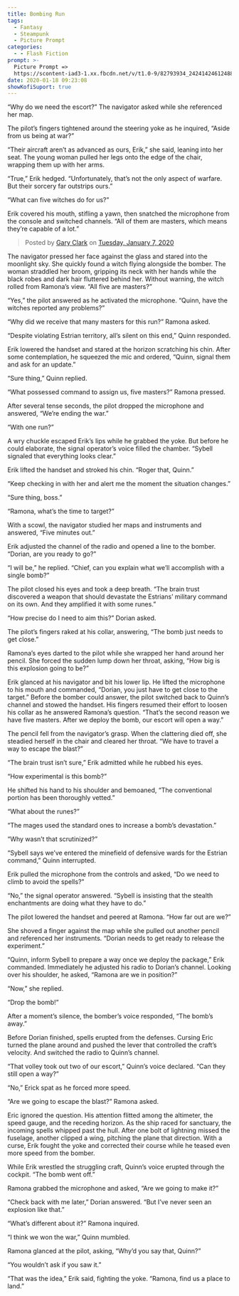 ```yaml
---
title: Bombing Run
tags:
  - Fantasy
  - Steampunk
  - Picture Prompt
categories:
  - - Flash Fiction
prompt: >-
  Picture Prompt =>
  https://scontent-iad3-1.xx.fbcdn.net/v/t1.0-9/82793934_2424142461248852_7737984488323416064_n.jpg?_nc_cat=108&_nc_oc=AQklCx31otugFyryBa1pUQoUM8BgKJrTZvkWpb_TN-vkNgbBI7DbAZ_wKjib1cKxrKQ&_nc_ht=scontent-iad3-1.xx&oh=f45ba2a676f8fc18180a0222139bd8b1&oe=5E915D23
date: 2020-01-18 09:23:08
showKofiSuport: true
---
```


“Why do we need the escort?” The navigator asked while she referenced her map.

The pilot’s fingers tightened around the steering yoke as he inquired, “Aside from us being at war?”

“Their aircraft aren’t as advanced as ours, Erik,” she said, leaning into her seat. The young woman pulled her legs onto the edge of the chair, wrapping them up with her arms.

“True,” Erik hedged. “Unfortunately, that’s not the only aspect of warfare. But their sorcery far outstrips ours.”

“What can five witches do for us?”

Erik covered his mouth, stifling a yawn, then snatched the microphone from the console and switched channels.<!-- more --> “All of them are masters, which means they’re capable of a lot.”

<div class="center"><div id="fb-root"></div><script async defer crossorigin="anonymous" src="https://connect.facebook.net/en_US/sdk.js#xfbml=1&version=v9.0" nonce="X0EL42DS"></script><div class="fb-post" data-href="https://www.facebook.com/dracshalloween/posts/2638124146283789" data-width="350" data-show-text="true"><blockquote cite="https://www.facebook.com/dracshalloween/posts/2638124146283789" class="fb-xfbml-parse-ignore">Posted by <a href="https://www.facebook.com/gary.clark.79230305">Gary Clark</a> on&nbsp;<a href="https://www.facebook.com/dracshalloween/posts/2638124146283789">Tuesday, January 7, 2020</a></blockquote></div></div>

The navigator pressed her face against the glass and stared into the moonlight sky. She quickly found a witch flying alongside the bomber. The woman straddled her broom, gripping its neck with her hands while the black robes and dark hair fluttered behind her. Without warning, the witch rolled from Ramona’s view. “All five are masters?”

“Yes,” the pilot answered as he activated the microphone. “Quinn, have the witches reported any problems?”

“Why did we receive that many masters for this run?” Ramona asked.

“Despite violating Estrian territory, all’s silent on this end,” Quinn responded.

Erik lowered the handset and stared at the horizon scratching his chin. After some contemplation, he squeezed the mic and ordered, “Quinn, signal them and ask for an update.”

“Sure thing,” Quinn replied.

“What possessed command to assign us, five masters?” Ramona pressed.

After several tense seconds, the pilot dropped the microphone and answered, “We’re ending the war.”

“With one run?”

A wry chuckle escaped Erik’s lips while he grabbed the yoke. But before he could elaborate, the signal operator’s voice filled the chamber. “Sybell signaled that everything looks clear.”

Erik lifted the handset and stroked his chin. “Roger that, Quinn.”

“Keep checking in with her and alert me the moment the situation changes.”

“Sure thing, boss.”

“Ramona, what’s the time to target?”

With a scowl, the navigator studied her maps and instruments and answered, “Five minutes out.”

Erik adjusted the channel of the radio and opened a line to the bomber. “Dorian, are you ready to go?”

“I will be,” he replied. “Chief, can you explain what we’ll accomplish with a single bomb?”

The pilot closed his eyes and took a deep breath. “The brain trust discovered a weapon that should devastate the Estrians’ military command on its own. And they amplified it with some runes.”

“How precise do I need to aim this?” Dorian asked.

The pilot’s fingers raked at his collar, answering, “The bomb just needs to get close.”

Ramona’s eyes darted to the pilot while she wrapped her hand around her pencil. She forced the sudden lump down her throat, asking, “How big is this explosion going to be?”

Erik glanced at his navigator and bit his lower lip. He lifted the microphone to his mouth and commanded, “Dorian, you just have to get close to the target.” Before the bomber could answer, the pilot switched back to Quinn’s channel and stowed the handset. His fingers resumed their effort to loosen his collar as he answered Ramona’s question. “That’s the second reason we have five masters. After we deploy the bomb, our escort will open a way.”

The pencil fell from the navigator’s grasp. When the clattering died off, she steadied herself in the chair and cleared her throat. “We have to travel a way to escape the blast?”

“The brain trust isn’t sure,” Erik admitted while he rubbed his eyes.

“How experimental is this bomb?”

He shifted his hand to his shoulder and bemoaned, “The conventional portion has been thoroughly vetted.”

“What about the runes?”

“The mages used the standard ones to increase a bomb’s devastation.”

“Why wasn’t that scrutinized?”

“Sybell says we’ve entered the minefield of defensive wards for the Estrian command,” Quinn interrupted.

Erik pulled the microphone from the controls and asked, “Do we need to climb to avoid the spells?”

“No,” the signal operator answered. “Sybell is insisting that the stealth enchantments are doing what they have to do.”

The pilot lowered the handset and peered at Ramona. “How far out are we?”

She shoved a finger against the map while she pulled out another pencil and referenced her instruments. “Dorian needs to get ready to release the experiment.”

“Quinn, inform Sybell to prepare a way once we deploy the package,” Erik commanded. Immediately he adjusted his radio to Dorian’s channel. Looking over his shoulder, he asked, “Ramona are we in position?”

“Now,” she replied.

“Drop the bomb!”

After a moment’s silence, the bomber’s voice responded, “The bomb’s away.”

Before Dorian finished, spells erupted from the defenses. Cursing Eric turned the plane around and pushed the lever that controlled the craft’s velocity. And switched the radio to Quinn’s channel.

“That volley took out two of our escort,” Quinn’s voice declared. “Can they still open a way?”

“No,” Erick spat as he forced more speed.

“Are we going to escape the blast?” Ramona asked.

Eric ignored the question. His attention flitted among the altimeter, the speed gauge, and the receding horizon. As the ship raced for sanctuary, the incoming spells whipped past the hull. After one bolt of lightning missed the fuselage, another clipped a wing, pitching the plane that direction. With a curse, Erik fought the yoke and corrected their course while he teased even more speed from the bomber.

While Erik wrestled the struggling craft, Quinn’s voice erupted through the cockpit. “The bomb went off.”

Ramona grabbed the microphone and asked, “Are we going to make it?”

“Check back with me later,” Dorian answered. “But I’ve never seen an explosion like that.”

“What’s different about it?” Ramona inquired.

“I think we won the war,” Quinn mumbled.

Ramona glanced at the pilot, asking, “Why’d you say that, Quinn?”

“You wouldn’t ask if you saw it.”

“That was the idea,” Erik said, fighting the yoke. “Ramona, find us a place to land.”